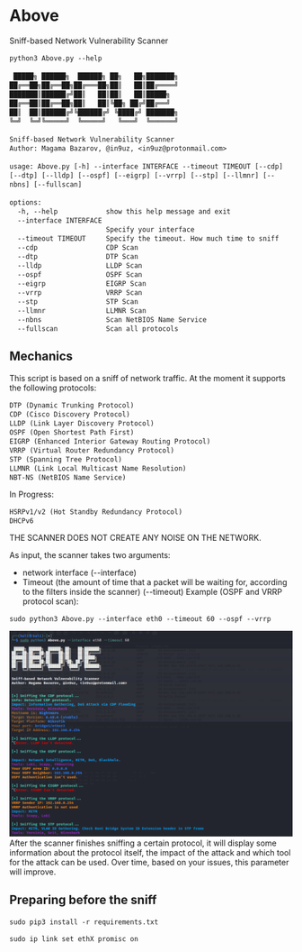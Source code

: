 # Above
Sniff-based Network Vulnerability Scanner

```
python3 Above.py --help

 █████╗ ██████╗  ██████╗ ██╗   ██╗███████╗    
██╔══██╗██╔══██╗██╔═══██╗██║   ██║██╔════╝    
███████║██████╔╝██║   ██║██║   ██║█████╗      
██╔══██║██╔══██╗██║   ██║╚██╗ ██╔╝██╔══╝      
██║  ██║██████╔╝╚██████╔╝ ╚████╔╝ ███████╗    
╚═╝  ╚═╝╚═════╝  ╚═════╝   ╚═══╝  ╚══════╝  

Sniff-based Network Vulnerability Scanner
Author: Magama Bazarov, @in9uz, <in9uz@protonmail.com>

usage: Above.py [-h] --interface INTERFACE --timeout TIMEOUT [--cdp] [--dtp] [--lldp] [--ospf] [--eigrp] [--vrrp] [--stp] [--llmnr] [--nbns] [--fullscan]

options:
  -h, --help            show this help message and exit
  --interface INTERFACE
                        Specify your interface
  --timeout TIMEOUT     Specify the timeout. How much time to sniff
  --cdp                 CDP Scan
  --dtp                 DTP Scan
  --lldp                LLDP Scan
  --ospf                OSPF Scan
  --eigrp               EIGRP Scan
  --vrrp                VRRP Scan
  --stp                 STP Scan
  --llmnr               LLMNR Scan
  --nbns                Scan NetBIOS Name Service
  --fullscan            Scan all protocols
  ```
## Mechanics

This script is based on a sniff of network traffic. At the moment it supports the following protocols:

```
DTP (Dynamic Trunking Protocol)
CDP (Cisco Discovery Protocol)
LLDP (Link Layer Discovery Protocol)
OSPF (Open Shortest Path First)
EIGRP (Enhanced Interior Gateway Routing Protocol)
VRRP (Virtual Router Redundancy Protocol)
STP (Spanning Tree Protocol)
LLMNR (Link Local Multicast Name Resolution)
NBT-NS (NetBIOS Name Service)
```
In Progress:
```
HSRPv1/v2 (Hot Standby Redundancy Protocol)
DHCPv6
```
THE SCANNER DOES NOT CREATE ANY NOISE ON THE NETWORK.

As input, the scanner takes two arguments:
  - network interface (--interface)
  - Timeout (the amount of time that a packet will be waiting for, according to the filters inside the scanner) (--timeout)
Example (OSPF and VRRP protocol scan):
```
sudo python3 Above.py --interface eth0 --timeout 60 --ospf --vrrp
```
![](example.png)
After the scanner finishes sniffing a certain protocol, it will display some information about the protocol itself, the impact of the attack and which tool for the attack can be used. Over time, based on your issues, this parameter will improve.

## Preparing before the sniff
```
sudo pip3 install -r requirements.txt
```

```
sudo ip link set ethX promisc on
```


